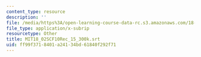 ```yaml
---
content_type: resource
description: ''
file: /media/https%3A/open-learning-course-data-rc.s3.amazonaws.com/18-02sc-multivariable-calculus-fall-2010/ff99f3718401a24134bd61840f292f71_MIT18_02SCF10Rec_15_300k.srt
file_type: application/x-subrip
resourcetype: Other
title: MIT18_02SCF10Rec_15_300k.srt
uid: ff99f371-8401-a241-34bd-61840f292f71
---
```

